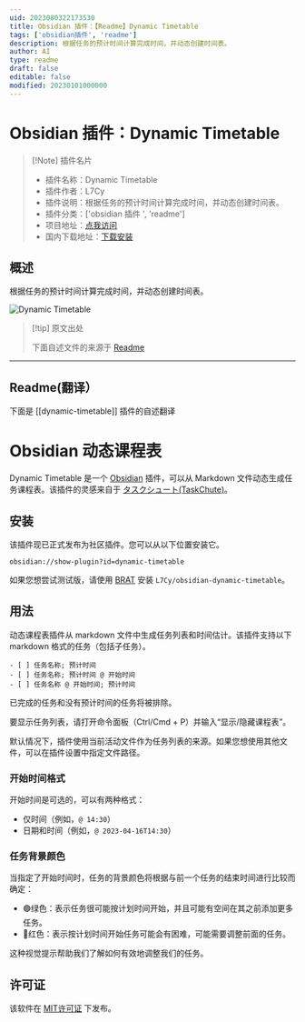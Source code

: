 ```yaml
---
uid: 2023080322173530
title: Obsidian 插件：【Readme】Dynamic Timetable
tags: ['obsidian插件', 'readme']
description: 根据任务的预计时间计算完成时间，并动态创建时间表。
author: AI
type: readme
draft: false
editable: false
modified: 20230101000000
---
```


# Obsidian 插件：Dynamic Timetable

> [!Note] 插件名片
> - 插件名称：Dynamic Timetable
> - 插件作者：L7Cy
> - 插件说明：根据任务的预计时间计算完成时间，并动态创建时间表。
> - 插件分类：['obsidian 插件 ', 'readme']
> - 项目地址：[点我访问](https://github.com/L7Cy/obsidian-dynamic-timetable)
> - 国内下载地址：[下载安装](https://pkmer.cn/products/plugin/pluginMarket/?dynamic-timetable)

## 概述

根据任务的预计时间计算完成时间，并动态创建时间表。

![Dynamic Timetable](https://cdn.pkmer.cn/covers/dynamic-timetable_new.gif!pkmer)

> [!tip] 原文出处
>
>下面自述文件的来源于 [Readme](https://ghproxy.net/https://raw.githubusercontent.com/L7Cy/obsidian-dynamic-timetable/master/README.md)
>

---

## Readme(翻译）

下面是 [[dynamic-timetable]] 插件的自述翻译

# Obsidian 动态课程表

Dynamic Timetable 是一个 [Obsidian](https://obsidian.md/) 插件，可以从 Markdown 文件动态生成任务课程表。该插件的灵感来自于 [タスクシュート(TaskChute)](https://cyblog.biz/pro/taskchute2/index2.php)。

## 安装

该插件现已正式发布为社区插件。您可以从以下位置安装它。

```
obsidian://show-plugin?id=dynamic-timetable
```

如果您想尝试测试版，请使用 [BRAT](https://github.com/TfTHacker/obsidian42-brat) 安装 `L7Cy/obsidian-dynamic-timetable`。

## 用法

动态课程表插件从 markdown 文件中生成任务列表和时间估计。该插件支持以下 markdown 格式的任务（包括子任务）。

```
- [ ] 任务名称; 预计时间
- [ ] 任务名称; 预计时间 @ 开始时间
- [ ] 任务名称 @ 开始时间; 预计时间
```

已完成的任务和没有预计时间的任务将被排除。

要显示任务列表，请打开命令面板（Ctrl/Cmd + P）并输入“显示/隐藏课程表”。

默认情况下，插件使用当前活动文件作为任务列表的来源。如果您想使用其他文件，可以在插件设置中指定文件路径。

### 开始时间格式

开始时间是可选的，可以有两种格式：

- 仅时间（例如，`@ 14:30`）
- 日期和时间（例如，`@ 2023-04-16T14:30`）

### 任务背景颜色

当指定了开始时间时，任务的背景颜色将根据与前一个任务的结束时间进行比较而确定：

- 🟢绿色：表示任务很可能按计划时间开始，并且可能有空间在其之前添加更多任务。
- 🔴红色：表示按计划时间开始任务可能会有困难，可能需要调整前面的任务。

这种视觉提示帮助我们了解如何有效地调整我们的任务。

## 许可证

该软件在 [MIT许可证](https://opensource.org/license/mit/) 下发布。
